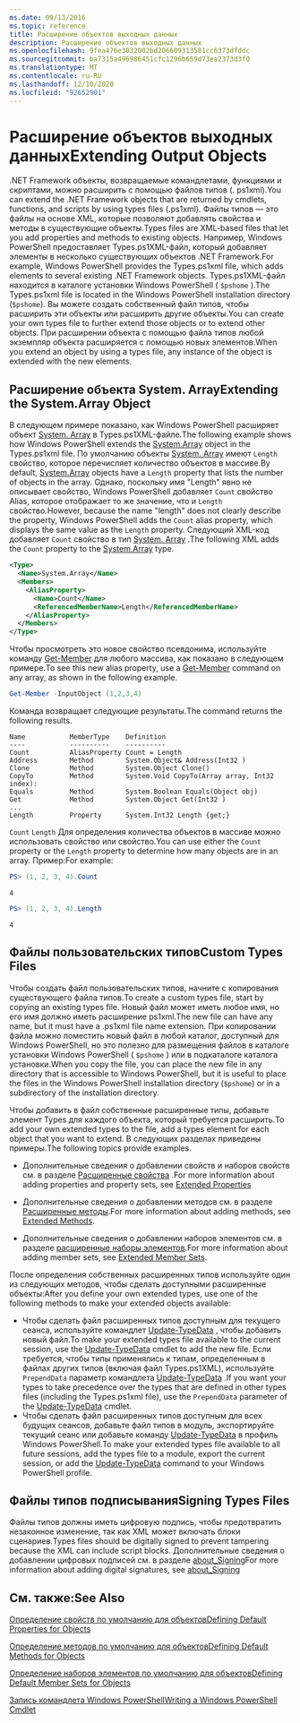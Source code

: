 ```yaml
---
ms.date: 09/13/2016
ms.topic: reference
title: Расширение объектов выходных данных
description: Расширение объектов выходных данных
ms.openlocfilehash: 9fea476e3032002bd206609313581cc6373dfddc
ms.sourcegitcommit: ba7315a496986451cfc1296b659d73ea2373d3f0
ms.translationtype: MT
ms.contentlocale: ru-RU
ms.lasthandoff: 12/10/2020
ms.locfileid: "92652901"
---
```

# <a name="extending-output-objects"></a><span data-ttu-id="e977a-103">Расширение объектов выходных данных</span><span class="sxs-lookup"><span data-stu-id="e977a-103">Extending Output Objects</span></span>

<span data-ttu-id="e977a-104">.NET Framework объекты, возвращаемые командлетами, функциями и скриптами, можно расширить с помощью файлов типов (. ps1xml).</span><span class="sxs-lookup"><span data-stu-id="e977a-104">You can extend the .NET Framework objects that are returned by cmdlets, functions, and scripts by using types files (.ps1xml).</span></span> <span data-ttu-id="e977a-105">Файлы типов — это файлы на основе XML, которые позволяют добавлять свойства и методы в существующие объекты.</span><span class="sxs-lookup"><span data-stu-id="e977a-105">Types files are XML-based files that let you add properties and methods to existing objects.</span></span> <span data-ttu-id="e977a-106">Например, Windows PowerShell предоставляет Types.ps1XML-файл, который добавляет элементы в несколько существующих объектов .NET Framework.</span><span class="sxs-lookup"><span data-stu-id="e977a-106">For example, Windows PowerShell provides the Types.ps1xml file, which adds elements to several existing .NET Framework objects.</span></span> <span data-ttu-id="e977a-107">Types.ps1XML-файл находится в каталоге установки Windows PowerShell ( `$pshome` ).</span><span class="sxs-lookup"><span data-stu-id="e977a-107">The Types.ps1xml file is located in the Windows PowerShell installation directory (`$pshome`).</span></span> <span data-ttu-id="e977a-108">Вы можете создать собственный файл типов, чтобы расширить эти объекты или расширить другие объекты.</span><span class="sxs-lookup"><span data-stu-id="e977a-108">You can create your own types file to further extend those objects or to extend other objects.</span></span> <span data-ttu-id="e977a-109">При расширении объекта с помощью файла типов любой экземпляр объекта расширяется с помощью новых элементов.</span><span class="sxs-lookup"><span data-stu-id="e977a-109">When you extend an object by using a types file, any instance of the object is extended with the new elements.</span></span>

## <a name="extending-the-systemarray-object"></a><span data-ttu-id="e977a-110">Расширение объекта System. Array</span><span class="sxs-lookup"><span data-stu-id="e977a-110">Extending the System.Array Object</span></span>

<span data-ttu-id="e977a-111">В следующем примере показано, как Windows PowerShell расширяет объект [System. Array](/dotnet/api/System.Array) в Types.ps1XML-файле.</span><span class="sxs-lookup"><span data-stu-id="e977a-111">The following example shows how Windows PowerShell extends the [System.Array](/dotnet/api/System.Array) object in the Types.ps1xml file.</span></span> <span data-ttu-id="e977a-112">По умолчанию объекты [System. Array](/dotnet/api/System.Array) имеют `Length` свойство, которое перечисляет количество объектов в массиве.</span><span class="sxs-lookup"><span data-stu-id="e977a-112">By default, [System.Array](/dotnet/api/System.Array) objects have a `Length` property that lists the number of objects in the array.</span></span> <span data-ttu-id="e977a-113">Однако, поскольку имя "Length" явно не описывает свойство, Windows PowerShell добавляет `Count` свойство Alias, которое отображает то же значение, что и `Length` свойство.</span><span class="sxs-lookup"><span data-stu-id="e977a-113">However, because the name "length" does not clearly describe the property, Windows PowerShell adds the `Count` alias property, which displays the same value as the `Length` property.</span></span> <span data-ttu-id="e977a-114">Следующий XML-код добавляет `Count` свойство в тип [System. Array](/dotnet/api/System.Array) .</span><span class="sxs-lookup"><span data-stu-id="e977a-114">The following XML adds the `Count` property to the [System.Array](/dotnet/api/System.Array) type.</span></span>

```xml
<Type>
  <Name>System.Array</Name>
  <Members>
    <AliasProperty>
      <Name>Count</Name>
      <ReferencedMemberName>Length</ReferencedMemberName>
    </AliasProperty>
  </Members>
</Type>

```

<span data-ttu-id="e977a-115">Чтобы просмотреть это новое свойство псевдонима, используйте команду [Get-Member](/powershell/module/Microsoft.PowerShell.Utility/Get-Member) для любого массива, как показано в следующем примере.</span><span class="sxs-lookup"><span data-stu-id="e977a-115">To see this new alias property, use a [Get-Member](/powershell/module/Microsoft.PowerShell.Utility/Get-Member) command on any array, as shown in the following example.</span></span>

```powershell
Get-Member -InputObject (1,2,3,4)
```

<span data-ttu-id="e977a-116">Команда возвращает следующие результаты.</span><span class="sxs-lookup"><span data-stu-id="e977a-116">The command returns the following results.</span></span>

```output
Name           MemberType    Definition
----           ----------    ----------
Count          AliasProperty Count = Length
Address        Method        System.Object& Address(Int32 )
Clone          Method        System.Object Clone()
CopyTo         Method        System.Void CopyTo(Array array, Int32 index):
Equals         Method        System.Boolean Equals(Object obj)
Get            Method        System.Object Get(Int32 )
...
Length         Property      System.Int32 Length {get;}
```

<span data-ttu-id="e977a-117">`Count` `Length` Для определения количества объектов в массиве можно использовать свойство или свойство.</span><span class="sxs-lookup"><span data-stu-id="e977a-117">You can use either the `Count` property or the `Length` property to determine how many objects are in an array.</span></span> <span data-ttu-id="e977a-118">Пример:</span><span class="sxs-lookup"><span data-stu-id="e977a-118">For example:</span></span>

```powershell
PS> (1, 2, 3, 4).Count
```

```output
4
```

```powershell
PS> (1, 2, 3, 4).Length
```

```output
4
```

## <a name="custom-types-files"></a><span data-ttu-id="e977a-119">Файлы пользовательских типов</span><span class="sxs-lookup"><span data-stu-id="e977a-119">Custom Types Files</span></span>

<span data-ttu-id="e977a-120">Чтобы создать файл пользовательских типов, начните с копирования существующего файла типов.</span><span class="sxs-lookup"><span data-stu-id="e977a-120">To create a custom types file, start by copying an existing types file.</span></span> <span data-ttu-id="e977a-121">Новый файл может иметь любое имя, но его имя должно иметь расширение ps1xml.</span><span class="sxs-lookup"><span data-stu-id="e977a-121">The new file can have any name, but it must have a .ps1xml file name extension.</span></span> <span data-ttu-id="e977a-122">При копировании файла можно поместить новый файл в любой каталог, доступный для Windows PowerShell, но это полезно для размещения файлов в каталоге установки Windows PowerShell ( `$pshome` ) или в подкаталоге каталога установки.</span><span class="sxs-lookup"><span data-stu-id="e977a-122">When you copy the file, you can place the new file in any directory that is accessible to Windows PowerShell, but it is useful to place the files in the Windows PowerShell installation directory (`$pshome`) or in a subdirectory of the installation directory.</span></span>

<span data-ttu-id="e977a-123">Чтобы добавить в файл собственные расширенные типы, добавьте элемент Types для каждого объекта, который требуется расширить.</span><span class="sxs-lookup"><span data-stu-id="e977a-123">To add your own extended types to the file, add a types element for each object that you want to extend.</span></span> <span data-ttu-id="e977a-124">В следующих разделах приведены примеры.</span><span class="sxs-lookup"><span data-stu-id="e977a-124">The following topics provide examples.</span></span>

- <span data-ttu-id="e977a-125">Дополнительные сведения о добавлении свойств и наборов свойств см. в разделе [Расширенные свойства](./extending-properties-for-objects.md) .</span><span class="sxs-lookup"><span data-stu-id="e977a-125">For more information about adding properties and property sets, see [Extended Properties](./extending-properties-for-objects.md)</span></span>

- <span data-ttu-id="e977a-126">Дополнительные сведения о добавлении методов см. в разделе [Расширенные методы](./defining-default-methods-for-objects.md).</span><span class="sxs-lookup"><span data-stu-id="e977a-126">For more information about adding methods, see [Extended Methods](./defining-default-methods-for-objects.md).</span></span>

- <span data-ttu-id="e977a-127">Дополнительные сведения о добавлении наборов элементов см. в разделе [расширенные наборы элементов](./defining-default-member-sets-for-objects.md).</span><span class="sxs-lookup"><span data-stu-id="e977a-127">For more information about adding member sets, see [Extended Member Sets](./defining-default-member-sets-for-objects.md).</span></span>

<span data-ttu-id="e977a-128">После определения собственных расширенных типов используйте один из следующих методов, чтобы сделать доступными расширенные объекты:</span><span class="sxs-lookup"><span data-stu-id="e977a-128">After you define your own extended types, use one of the following methods to make your extended objects available:</span></span>

- <span data-ttu-id="e977a-129">Чтобы сделать файл расширенных типов доступным для текущего сеанса, используйте командлет [Update-TypeData](/powershell/module/Microsoft.PowerShell.Utility/Update-TypeData) , чтобы добавить новый файл.</span><span class="sxs-lookup"><span data-stu-id="e977a-129">To make your extended types file available to the current session, use the [Update-TypeData](/powershell/module/Microsoft.PowerShell.Utility/Update-TypeData) cmdlet to add the new file.</span></span> <span data-ttu-id="e977a-130">Если требуется, чтобы типы применялись к типам, определенным в файлах других типов (включая файл Types.ps1XML), используйте `PrependData` параметр командлета [Update-TypeData](/powershell/module/Microsoft.PowerShell.Utility/Update-TypeData) .</span><span class="sxs-lookup"><span data-stu-id="e977a-130">If you want your types to take precedence over the types that are defined in other types files (including the Types.ps1xml file), use the `PrependData` parameter of the [Update-TypeData](/powershell/module/Microsoft.PowerShell.Utility/Update-TypeData) cmdlet.</span></span>
- <span data-ttu-id="e977a-131">Чтобы сделать файл расширенных типов доступным для всех будущих сеансов, добавьте файл типов в модуль, экспортируйте текущий сеанс или добавьте команду [Update-TypeData](/powershell/module/Microsoft.PowerShell.Utility/Update-TypeData) в профиль Windows PowerShell.</span><span class="sxs-lookup"><span data-stu-id="e977a-131">To make your extended types file available to all future sessions, add the types file to a module, export the current session, or add the [Update-TypeData](/powershell/module/Microsoft.PowerShell.Utility/Update-TypeData) command to your Windows PowerShell profile.</span></span>

## <a name="signing-types-files"></a><span data-ttu-id="e977a-132">Файлы типов подписывания</span><span class="sxs-lookup"><span data-stu-id="e977a-132">Signing Types Files</span></span>

<span data-ttu-id="e977a-133">Файлы типов должны иметь цифровую подпись, чтобы предотвратить незаконное изменение, так как XML может включать блоки сценариев.</span><span class="sxs-lookup"><span data-stu-id="e977a-133">Types files should be digitally signed to prevent tampering because the XML can include script blocks.</span></span> <span data-ttu-id="e977a-134">Дополнительные сведения о добавлении цифровых подписей см. в разделе [about_Signing](/powershell/module/microsoft.powershell.core/about/about_signing)</span><span class="sxs-lookup"><span data-stu-id="e977a-134">For more information about adding digital signatures, see [about_Signing](/powershell/module/microsoft.powershell.core/about/about_signing)</span></span>

## <a name="see-also"></a><span data-ttu-id="e977a-135">См. также:</span><span class="sxs-lookup"><span data-stu-id="e977a-135">See Also</span></span>

[<span data-ttu-id="e977a-136">Определение свойств по умолчанию для объектов</span><span class="sxs-lookup"><span data-stu-id="e977a-136">Defining Default Properties for Objects</span></span>](./extending-properties-for-objects.md)

[<span data-ttu-id="e977a-137">Определение методов по умолчанию для объектов</span><span class="sxs-lookup"><span data-stu-id="e977a-137">Defining Default Methods for Objects</span></span>](./defining-default-methods-for-objects.md)

[<span data-ttu-id="e977a-138">Определение наборов элементов по умолчанию для объектов</span><span class="sxs-lookup"><span data-stu-id="e977a-138">Defining Default Member Sets for Objects</span></span>](./defining-default-member-sets-for-objects.md)

[<span data-ttu-id="e977a-139">Запись командлета Windows PowerShell</span><span class="sxs-lookup"><span data-stu-id="e977a-139">Writing a Windows PowerShell Cmdlet</span></span>](./writing-a-windows-powershell-cmdlet.md)
